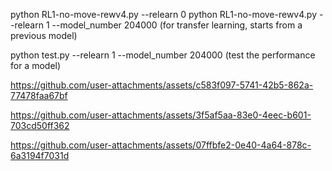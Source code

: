 
python RL1-no-move-rewv4.py --relearn 0
python RL1-no-move-rewv4.py --relearn 1 --model_number 204000 (for transfer learning, starts from a previous model)


python test.py --relearn 1 --model_number 204000 (test the performance for a model)



https://github.com/user-attachments/assets/c583f097-5741-42b5-862a-77478faa67bf



https://github.com/user-attachments/assets/3f5af5aa-83e0-4eec-b601-703cd50ff362



https://github.com/user-attachments/assets/07ffbfe2-0e40-4a64-878c-6a3194f7031d

